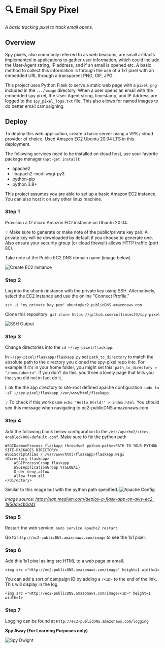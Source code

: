 # 🔍 Email Spy Pixel
*A basic tracking pixel to track email opens.*

## Overview
Spy pixels, also commonly referred to as web beacons, are small artifacts implemented in applications to gather user information, which could include the User-Agent string, IP address, and if an email is opened etc. A basic method to collect this information is through the use of a 1x1 pixel with an embedded URL through a transparent PNG, GIF, JPG.

This project uses Python Flask to serve a static web page with a `pixel.png` included in the `.../image` directory. When a user opens an email with the embedded spy pixel, the User-Agent string, timestamp, and IP Address are logged to the `spy_pixel_logs.txt` file. This also allows for named images to do better email campaigning.

## Deploy

To deploy this web application, create a basic server using a VPS / cloud provider of choice. Used Amazon EC2 Ubuntu 20.04 LTS in this deployment.

The following services need to be installed on cloud host, use your favorite package manager (`apt-get install`):
- apache2
- libapach2-mod-wsgi-py3
- python-pip
- python 3.8+

This project assumes you are able to set up a basic Amazon EC2 instance. You can also host it on any other linux machine.

### Step 1

Provision a t2.micro Amazon EC2 instance on Ubuntu 20.04.

💡 Make sure to generate or make note of the public/private key pair. A private key will be downloaded by default if you choose to generate one. Also ensure your security group (or cloud firewall) allows HTTP traffic (port 80).

Take note of the Public EC2 DNS domain name (image below).

![Create EC2 Instance](https://github.com/collinsmc23/spy-pixel/blob/main/images/Public%20DNS.png)

### Step 2

Log into the ubuntu instance with the private key using SSH. Alternatively, select the EC2 instance and use the online "Connect Profile."

`ssh -i "my_private_key.pem" ubuntu@ec2-publicDNS.amazonaws.com`

Clone this repository: `git clone https://github.com/collinsmc23/spy-pixel`

![SSH Output](https://github.com/collinsmc23/spy-pixel/blob/main/images/SSH%20EC2.PNG)

### Step 3

Change directories into the `cd ~/spy-pixel/flaskapp`.

In `~/spy-pixel/flaskapp/flaskapp.py` set `path_to_directory` to match the absolute path to the directory you cloned the spy-pixel repo into. For example if it's in your home folder, you might set this: `path_to_directory = "/home/ubuntu"`. If you don't do this, you'll see a lovely page that tells you that you did not in fact do it...

Link the the app directory to site-root defined apache configuration `sudo ln -sT ~/spy-pixel/flaskapp /var/www/html/flaskapp`.

💡 To check if this works use `echo "Hello World!" > index.html`. You should see this message when navigating to ec2-publicDNS.amazonaws.com.

### Step 4

Add the following block below configuration to the `/etc/apache2/sites-enabled/000-default.conf`. Make sure to fix the python path

```
WSGIDaemonProcess flaskapp threads=5 python-path=<PATH TO YOUR PYTHON SITE-PACKAGES DIRECTORY>
WSGIScriptAlias / /var/www/html/flaskapp/flaskapp.wsgi
<Directory flaskapp>
    WSGIProcessGroup flaskapp
    WSGIApplicationGroup %{GLOBAL}
    Order deny,allow
    Allow from all
</Directory>
```
Similar to this image but with the python path specified.
![Apache Config](https://github.com/collinsmc23/spy-pixel/blob/main/images/Apache-config.png)

*Image source: https://jqn.medium.com/deploy-a-flask-app-on-aws-ec2-1850ae4b0d41*
### Step 5

Restart the web service: `sudo service apache2 restart`.

Go to `http://ec2-publicDNS.amazonaws.com/image` to see the 1x1 pixel.

### Step 6

Add this 1x1 pixel as img src HTML to a web page or email.

`<img src ="Http://ec2-publicDNS.amazonaws.com/image" height=1 width=1>`

You can add a sort of campaign ID by adding a `/<ID>` to the end of the link. This will display in the log.

`<img src ="Http://ec2-publicDNS.amazonaws.com/image/<ID>" height=1 width=1>`

### Step 7

Logging can be found at `Http://ec2-publicDNS.amazonaws.com/logging`


**Spy Away (For Learning Purposes only)**

![Spy Dwight](https://github.com/collinsmc23/spy-pixel/blob/main/images/spy.gif )


